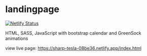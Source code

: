 # landingpage

[![Netlify Status](https://api.netlify.com/api/v1/badges/cdedc807-2848-4d83-a900-23c33aa89ba3/deploy-status)](https://app.netlify.com/sites/sharp-tesla-08be36/deploys)

HTML, SASS, JavaScript with bootstrap calendar and GreenSock animations

view live page: https://sharp-tesla-08be36.netlify.app/index.html
